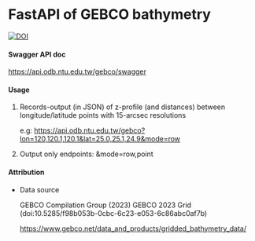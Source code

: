 # FastAPI of GEBCO bathymetry

[![DOI](https://zenodo.org/badge/doi/10.5281/zenodo.7502986.svg)](https://doi.org/10.5281/zenodo.7502986)

#### Swagger API doc

https://api.odb.ntu.edu.tw/gebco/swagger

#### Usage
1. Records-output (in JSON) of z-profile (and distances) between longitude/latitude points with 15-arcsec resolutions

    e.g: https://api.odb.ntu.edu.tw/gebco?lon=120,120.1,120.1&lat=25.0,25.1,24.9&mode=row
    
2. Output only endpoints: &mode=row,point


#### Attribution

* Data source

    GEBCO Compilation Group (2023) GEBCO 2023 Grid (doi:10.5285/f98b053b-0cbc-6c23-e053-6c86abc0af7b)
    
    https://www.gebco.net/data_and_products/gridded_bathymetry_data/


    
